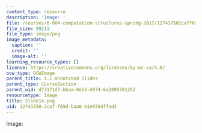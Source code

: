 ```yaml
---
content_type: resource
description: 'Image: '
file: /courses/6-004-computation-structures-spring-2017/127417502caff69dbaa0b1e9764ffad3_Slide14.png
file_size: 99211
file_type: image/png
image_metadata:
  caption: ''
  credit: ''
  image-alt: ''
learning_resource_types: []
license: https://creativecommons.org/licenses/by-nc-sa/4.0/
ocw_type: OCWImage
parent_title: 3.1 Annotated Slides
parent_type: CourseSection
parent_uid: d77171d7-bbaa-8eb5-d974-6a2895701253
resourcetype: Image
title: Slide14.png
uid: 12741750-2caf-f69d-baa0-b1e9764ffad3
---
```

Image: 